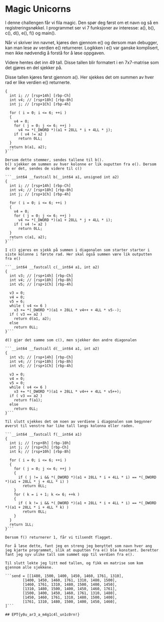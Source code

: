 # Magic Unicorns

I denne challengen får vi fila magic. Den spør deg først om et navn og så en registreringsnøkkel. I programmet ser vi 7 funksjoner av interesse: 
a(), b(), c(), d(), e(), f() og main().

Når vi skriver inn navnet, kjøres den gjennom e() og dersom man debugger, kan man lese av verdien e() returnerer. 
Logikken i e() var ganske komplisert, men ikke nødvendig å forstå for å løse oppgaven. 

Videre hentes det inn 49 tall. Disse tallen blir formatert i en 7x7-matrise som det gjøres en del sjekker på. 

Disse tallen kjøres først gjennom a(). Her sjekkes det om summen av hver rad er like verdien e() returnerte. 

```__int64 __fastcall a(__int64 a1, unsigned int a2)
{
  int i; // [rsp+14h] [rbp-Ch]
  int v4; // [rsp+18h] [rbp-8h]
  int j; // [rsp+1Ch] [rbp-4h]

  for ( i = 0; i <= 6; ++i )
  {
    v4 = 0;
    for ( j = 0; j <= 6; ++j )
      v4 += *(_DWORD *)(a1 + 28LL * i + 4LL * j);
    if ( v4 != a2 )
      return 0LL;
  }
  return b(a1, a2);
}```

Dersom dette stemmer, sendes tallene til b().
b() sjekker om summen av hver kolonne er lik ouputten fra e(). Dersom de er det, sendes de videre til c()

```__int64 __fastcall b(__int64 a1, unsigned int a2)
{
  int i; // [rsp+14h] [rbp-Ch]
  int v4; // [rsp+18h] [rbp-8h]
  int j; // [rsp+1Ch] [rbp-4h]

  for ( i = 0; i <= 6; ++i )
  {
    v4 = 0;
    for ( j = 0; j <= 6; ++j )
      v4 += *(_DWORD *)(a1 + 28LL * j + 4LL * i);
    if ( v4 != a2 )
      return 0LL;
  }
  return c(a1, a2);
}```

I c() gjøres en sjekk på summen i diagonalen som starter starter i siste kolonne i første rad. Her skal også summen være lik outputten fra e()

```__int64 __fastcall c(__int64 a1, int a2)
{
  int v3; // [rsp+14h] [rbp-Ch]
  int v4; // [rsp+18h] [rbp-8h]
  int v5; // [rsp+1Ch] [rbp-4h]

  v3 = 0;
  v4 = 0;
  v5 = 6;
  while ( v4 <= 6 )
    v3 += *(_DWORD *)(a1 + 28LL * v4++ + 4LL * v5--);
  if ( v3 == a2 )
    return d(a1, a2);
  else
    return 0LL;
}```

d() gjør det samme som c(), men sjekker den andre diagonalen

```__int64 __fastcall d(__int64 a1, int a2)
{
  int v3; // [rsp+14h] [rbp-Ch]
  int v4; // [rsp+18h] [rbp-8h]
  int v5; // [rsp+1Ch] [rbp-4h]

  v3 = 0;
  v4 = 0;
  v5 = 0;
  while ( v4 <= 6 )
    v3 += *(_DWORD *)(a1 + 28LL * v4++ + 4LL * v5++);
  if ( v3 == a2 )
    return f(a1);
  else
    return 0LL;
}```

Til slutt sjekkes det om noen av verdiene i diagonalen som begynner øverst til venstre har like tall langs kolonna eller raden. 

```__int64 __fastcall f(__int64 a1)
{
  int i; // [rsp+8h] [rbp-10h]
  int j; // [rsp+Ch] [rbp-Ch]
  int k; // [rsp+10h] [rbp-8h]

  for ( i = 0; i <= 6; ++i )
  {
    for ( j = 0; j <= 6; ++j )
    {
      if ( j != i && *(_DWORD *)(a1 + 28LL * i + 4LL * i) == *(_DWORD *)(a1 + 28LL * j + 4LL * i) )
        return 0LL;
    }
    for ( k = i + 1; k <= 6; ++k )
    {
      if ( k != i && *(_DWORD *)(a1 + 28LL * i + 4LL * i) == *(_DWORD *)(a1 + 28LL * i + 4LL * k) )
        return 0LL;
    }
  }
  return 1LL;
}```

Dersom f() returnerer 1, får vi tilsendt flagget.

For å løse dette, fant jeg en streng jeg benyttet som navn hver ang jeg kjørte programmet, slik at ouputten fra e() ble konstant. Deretter fant jeg syv ulike tall som summet opp til verdien fra e().

Til slutt lekte jeg litt med tallen, og fikk en matrise som kom gjennom alle sjekkene.

```send = [[1480, 1500, 1400, 1450, 1460, 1761, 1310],
        [1400, 1450, 1460, 1761, 1310, 1480, 1500],
        [1460, 1761, 1310, 1480, 1500, 1400, 1450],
        [1310, 1480, 1500, 1400, 1450, 1460, 1761],
        [1500, 1400, 1450, 1460, 1761, 1310, 1480],
        [1450, 1460, 1761, 1310, 1480, 1500, 1400],
        [1761, 1310, 1480, 1500, 1400, 1450, 1460],
]```

## EPT{y0u_ar3_a_m4g1c4l_un1c0rn!}